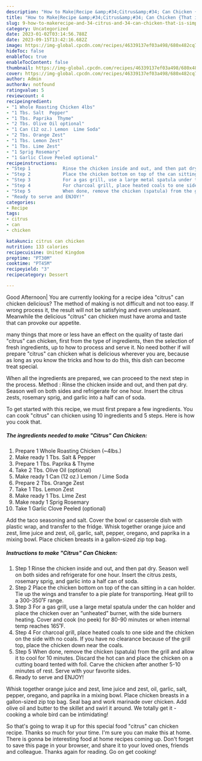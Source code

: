 ```yaml
---
description: "How to Make|Recipe &amp;#34;Citrus&amp;#34; Can Chicken {That is Simple"
title: "How to Make|Recipe &amp;#34;Citrus&amp;#34; Can Chicken {That is Simple"
slug: 9-how-to-makerecipe-and-34-citrus-and-34-can-chicken-that-is-simple
category: Uncategorized
date: 2023-01-02T03:14:56.788Z
date: 2023-09-15T13:42:16.682Z
image: https://img-global.cpcdn.com/recipes/46339137ef03a498/680x482cq70/citrus-can-chicken-recipe-main-photo.jpg
hideToc: false
enableToc: true
enableTocContent: false
thumbnail: https://img-global.cpcdn.com/recipes/46339137ef03a498/680x482cq70/citrus-can-chicken-recipe-main-photo.jpg
cover: https://img-global.cpcdn.com/recipes/46339137ef03a498/680x482cq70/citrus-can-chicken-recipe-main-photo.jpg
author: Admin
authorAv: notfound
ratingvalue: 5
reviewcount: 4
recipeingredient:
- "1 Whole Roasting Chicken 4lbs"
- "1 Tbs. Salt  Pepper"
- "1 Tbs. Paprika  Thyme"
- "2 Tbs. Olive Oil optional"
- "1 Can (12 oz.) Lemon  Lime Soda"
- "2 Tbs. Orange Zest"
- "1 Tbs. Lemon Zest"
- "1 Tbs. Lime Zest"
- "1 Sprig Rosemary"
- "1 Garlic Clove Peeled optional"
recipeinstructions:
- "Step 1            Rinse the chicken inside and out, and then pat dry. Season well on both sides and refrigerate for one hour. Insert the citrus zests, rosemary sprig, and garlic into a half can of soda."
- "Step 2            Place the chicken bottom on top of the can sitting in a can holder. Tie up the wings and transfer to a pie plate for transporting. Heat grill to a 300-350˚F range."
- "Step 3            For a gas grill, use a large metal spatula under the can holder and place the chicken over an “unheated” burner, with the side burners heating. Cover and cook (no peek) for 80-90 minutes or when internal temp reaches 165˚F."
- "Step 4            For charcoal grill, place heated coals to one side and the chicken on the side with no coals. If you have no clearance because of the grill top, place the chicken down near the coals."
- "Step 5            When done, remove the chicken (spatula) from the grill and allow it to cool for 10 minutes. Discard the hot can and place the chicken on a cutting board tented with foil. Carve the chicken after another 5-10 minutes of rest. Serve with your favorite sides."
- "Ready to serve and ENJOY!"
categories:
- Recipe
tags:
- citrus
- can
- chicken

katakunci: citrus can chicken 
nutrition: 133 calories
recipecuisine: United Kingdom
preptime: "PT30M"
cooktime: "PT45M"
recipeyield: "3"
recipecategory: Dessert

---
```



Good Afternoon| You are currently looking for a recipe idea &#34;citrus&#34; can chicken delicious? The method of making is not difficult and not too easy. If wrong process it, the result will not be satisfying and even unpleasant. Meanwhile the delicious &#34;citrus&#34; can chicken must have aroma and taste that can provoke our appetite.






many things that more or less have an effect on the quality of taste dari &#34;citrus&#34; can chicken, first from the type of ingredients, then the selection of fresh ingredients, up to how to process and serve it. No need bother if will prepare &#34;citrus&#34; can chicken what is delicious wherever you are, because as long as you know the tricks and how to do this, this dish can become treat  special.


When all the ingredients are prepared, we can proceed to the next step in the process. Method : Rinse the chicken inside and out, and then pat dry. Season well on both sides and refrigerate for one hour. Insert the citrus zests, rosemary sprig, and garlic into a half can of soda.


To get started with this recipe, we must first prepare a few ingredients. You can cook &#34;citrus&#34; can chicken using 10 ingredients and 5 steps. Here is how you cook that.

<!--inarticleads1-->

##### The ingredients needed to make &#34;Citrus&#34; Can Chicken:

1. Prepare 1 Whole Roasting Chicken (~4lbs.)
1. Make ready 1 Tbs. Salt &amp; Pepper
1. Prepare 1 Tbs. Paprika &amp; Thyme
1. Take 2 Tbs. Olive Oil (optional)
1. Make ready 1 Can (12 oz.) Lemon / Lime Soda
1. Prepare 2 Tbs. Orange Zest
1. Take 1 Tbs. Lemon Zest
1. Make ready 1 Tbs. Lime Zest
1. Make ready 1 Sprig Rosemary
1. Take 1 Garlic Clove Peeled (optional)


Add the taco seasoning and salt. Cover the bowl or casserole dish with plastic wrap, and transfer to the fridge. Whisk together orange juice and zest, lime juice and zest, oil, garlic, salt, pepper, oregano, and paprika in a mixing bowl. Place chicken breasts in a gallon-sized zip top bag. 

<!--inarticleads2-->

##### Instructions to make &#34;Citrus&#34; Can Chicken:

1. Step 1            Rinse the chicken inside and out, and then pat dry. Season well on both sides and refrigerate for one hour. Insert the citrus zests, rosemary sprig, and garlic into a half can of soda.
1. Step 2            Place the chicken bottom on top of the can sitting in a can holder. Tie up the wings and transfer to a pie plate for transporting. Heat grill to a 300-350˚F range.
1. Step 3            For a gas grill, use a large metal spatula under the can holder and place the chicken over an “unheated” burner, with the side burners heating. Cover and cook (no peek) for 80-90 minutes or when internal temp reaches 165˚F.
1. Step 4            For charcoal grill, place heated coals to one side and the chicken on the side with no coals. If you have no clearance because of the grill top, place the chicken down near the coals.
1. Step 5            When done, remove the chicken (spatula) from the grill and allow it to cool for 10 minutes. Discard the hot can and place the chicken on a cutting board tented with foil. Carve the chicken after another 5-10 minutes of rest. Serve with your favorite sides.
1. Ready to serve and ENJOY!

Whisk together orange juice and zest, lime juice and zest, oil, garlic, salt, pepper, oregano, and paprika in a mixing bowl. Place chicken breasts in a gallon-sized zip top bag. Seal bag and work marinade over chicken. Add olive oil and butter to the skillet and swirl it around. We totally get it - cooking a whole bird can be intimidating! 

So that's going to wrap it up for this special food &#34;citrus&#34; can chicken recipe. Thanks so much for your time. I'm sure you can make this at home. There is gonna be interesting food at home recipes coming up. Don't forget to save this page in your browser, and share it to your loved ones, friends and colleague. Thanks again for reading. Go on get cooking!
